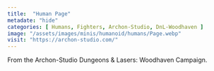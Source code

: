 ```yaml
---
title:  "Human Page"
metadate: "hide"
categories: [ Humans, Fighters, Archon-Studio, DnL-Woodhaven ]
image: "/assets/images/minis/humanoid/humans/Page.webp"
visit: "https://archon-studio.com/"
---
```

From the Archon-Studio Dungeons & Lasers: Woodhaven Campaign.